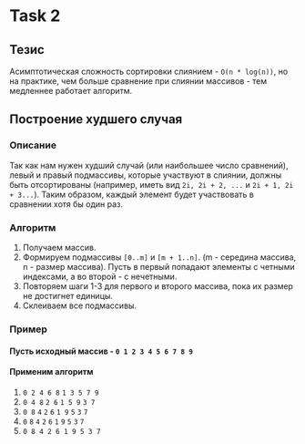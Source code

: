# Task 2

## Тезис
Асимптотическая сложность сортировки слиянием - `O(n * log(n))`, но на практике, 
чем больше сравнение при слиянии массивов - тем медленнее работает алгоритм.

## Построение худшего случая
### Описание
Так как нам нужен худший случай (или наибольшее число сравнений), левый и правый 
подмассивы, которые участвуют в слиянии, должны быть отсортированы (например,
иметь вид `2i, 2i + 2, ...` и `2i + 1, 2i + 3...`). Таким образом, каждый элемент
будет участвовать в сравнении хотя бы один раз.

### Алгоритм
1. Получаем массив.
2. Формируем подмассивы `[0..m]` и `[m + 1..n]`.
(m - середина массива, n - размер массива). Пусть в первый попадают элементы с четными
индексами, а во второй - с нечетными.
3. Повторяем шаги 1-3 для первого и второго массива, пока их размер не достигнет единицы.
4. Склеиваем все подмассивы.

### Пример
#### Пусть исходный массив - `0 1 2 3 4 5 6 7 8 9`
#### Применим алгоритм
1. `0 2 4 6 8` `1 3 5 7 9`
2. `0 4 8` `2 6` `1 5 9` `3 7`
3. `0 8` `4` `2` `6` `1 9` `5` `3` `7`
4. `0` `8` `4` `2` `6` `1` `9` `5` `3` `7`
5. `0 8 4 2 6 1 9 5 3 7`
